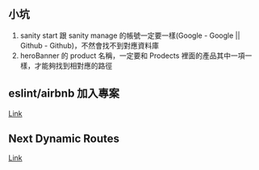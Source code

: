 ## 小坑

1. sanity start 跟 sanity manage 的帳號一定要一樣(Google - Google || Github - Github)，不然會找不到對應資料庫
2. heroBanner 的 product 名稱，一定要和 Prodects 裡面的產品其中一項一樣，才能夠找到相對應的路徑

## eslint/airbnb 加入專案

[Link](https://velog.io/@ykim5470/NEXT.js-setting-with-airbnb-eslint-prettier-application-kqk53l0oso)

## Next Dynamic Routes

[Link](https://nextjs.org/docs/routing/dynamic-routes)
